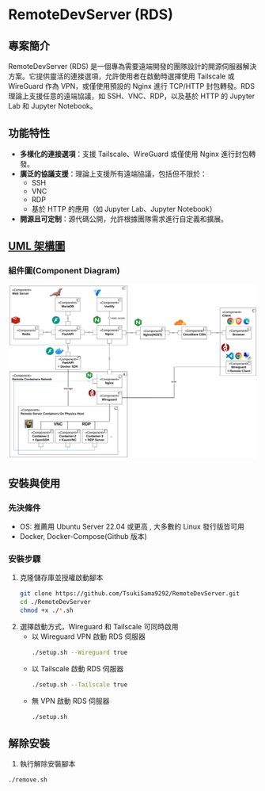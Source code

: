 # RemoteDevServer (RDS)
## 專案簡介
RemoteDevServer (RDS) 是一個專為需要遠端開發的團隊設計的開源伺服器解決方案。它提供靈活的連接選項，允許使用者在啟動時選擇使用 Tailscale 或 WireGuard 作為 VPN，或僅使用預設的 Nginx 進行 TCP/HTTP 封包轉發。RDS 理論上支援任意的遠端協議，如 SSH、VNC、RDP，以及基於 HTTP 的 Jupyter Lab 和 Jupyter Notebook。

## 功能特性
- **多樣化的連接選項**：支援 Tailscale、WireGuard 或僅使用 Nginx 進行封包轉發。
- **廣泛的協議支援**：理論上支援所有遠端協議，包括但不限於：
  - SSH
  - VNC
  - RDP
  - 基於 HTTP 的應用（如 Jupyter Lab、Jupyter Notebook）
- **開源且可定制**：源代碼公開，允許根據團隊需求進行自定義和擴展。

## [UML 架構圖](https://viewer.diagrams.net/?tags=%7B%7D&lightbox=1&highlight=0000ff&edit=_blank&layers=1&nav=1&title=RemoteDevServer.drawio#Uhttps%3A%2F%2Fdrive.google.com%2Fuc%3Fid%3D1B6GDb5cnCX-GloY9904kPEiRbK9uuhUE%26export%3Ddownload)
### 組件圖(Component Diagram)
![組件圖](./UML/RDS-Component%20Diagram.drawio.png)
## 安裝與使用
### 先決條件
- OS: 推薦用 Ubuntu Server 22.04 或更高 , 大多數的 Linux 發行版皆可用
- Docker, Docker-Compose(Github 版本)

### 安裝步驟
1. 克隆儲存庫並授權啟動腳本
    ```bash
    git clone https://github.com/TsukiSama9292/RemoteDevServer.git
    cd ./RemoteDevServer
    chmod +x ./*.sh
    ```
2. 選擇啟動方式，Wireguard 和 Tailscale 可同時啟用
    - 以 Wireguard VPN 啟動 RDS 伺服器
        ```bash
        ./setup.sh --Wireguard true
        ```
    - 以 Tailscale 啟動 RDS 伺服器
        ```bash
        ./setup.sh --Tailscale true
        ```
    - 無 VPN 啟動 RDS 伺服器
        ```bash
        ./setup.sh
        ```

## 解除安裝
1. 執行解除安裝腳本
```bash
./remove.sh
```